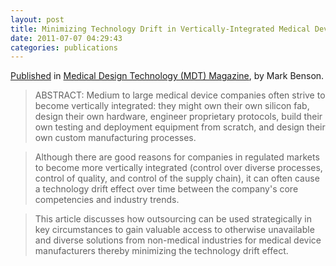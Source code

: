 ```yaml
---
layout: post
title: Minimizing Technology Drift in Vertically-Integrated Medical Device Companies via Strategic Outsourcing
date: 2011-07-07 04:29:43
categories: publications
---
```


[Published](http://www.mdtmag.com/articles/2011/07/minimizing-medical-device-technology-drift-strategic-outsourcing) in [Medical Design Technology (MDT)
Magazine](http://www.mdtmag.com/), by Mark Benson. 

> ABSTRACT: Medium to large medical device companies often strive to become vertically integrated: they might own their own silicon fab, design their own hardware, engineer proprietary protocols, build their own testing and deployment equipment from scratch, and design their own custom manufacturing processes. 

> Although there are good reasons for companies in regulated markets to become more vertically integrated (control over diverse processes, control of quality, and control of the supply chain), it can often cause a technology drift effect over time between the company's core competencies and industry trends. 

> This article discusses how outsourcing can be used strategically in key circumstances to gain valuable access to otherwise unavailable and diverse solutions from non-medical industries for medical device manufacturers thereby minimizing the technology drift effect.

